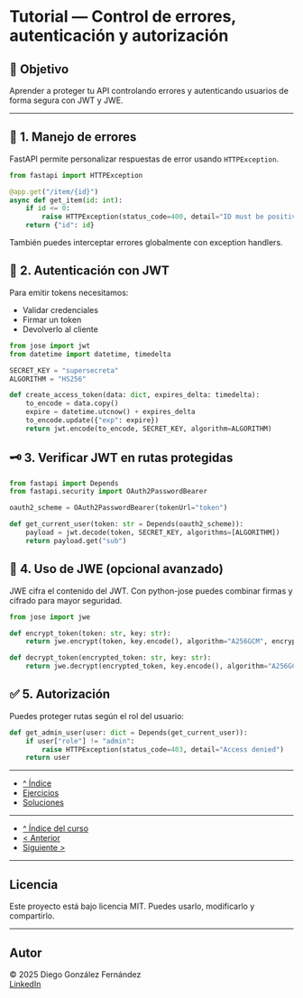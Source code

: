 # Tutorial — Control de errores, autenticación y autorización

## 🎯 Objetivo

Aprender a proteger tu API controlando errores y autenticando usuarios de forma segura con JWT y JWE.

---

## 🧩 1. Manejo de errores

FastAPI permite personalizar respuestas de error usando `HTTPException`.

```python
from fastapi import HTTPException

@app.get("/item/{id}")
async def get_item(id: int):
    if id <= 0:
        raise HTTPException(status_code=400, detail="ID must be positive")
    return {"id": id}
```

También puedes interceptar errores globalmente con exception handlers.

## 🔐 2. Autenticación con JWT

Para emitir tokens necesitamos:

- Validar credenciales
- Firmar un token
- Devolverlo al cliente

```python
from jose import jwt
from datetime import datetime, timedelta

SECRET_KEY = "supersecreta"
ALGORITHM = "HS256"

def create_access_token(data: dict, expires_delta: timedelta):
    to_encode = data.copy()
    expire = datetime.utcnow() + expires_delta
    to_encode.update({"exp": expire})
    return jwt.encode(to_encode, SECRET_KEY, algorithm=ALGORITHM)
```

## 🗝 3. Verificar JWT en rutas protegidas

```python
from fastapi import Depends
from fastapi.security import OAuth2PasswordBearer

oauth2_scheme = OAuth2PasswordBearer(tokenUrl="token")

def get_current_user(token: str = Depends(oauth2_scheme)):
    payload = jwt.decode(token, SECRET_KEY, algorithms=[ALGORITHM])
    return payload.get("sub")
```

## 🔐 4. Uso de JWE (opcional avanzado)

JWE cifra el contenido del JWT. Con python-jose puedes combinar firmas y cifrado para mayor seguridad.

```python
from jose import jwe

def encrypt_token(token: str, key: str):
    return jwe.encrypt(token, key.encode(), algorithm="A256GCM", encryption="A256GCM")

def decrypt_token(encrypted_token: str, key: str):
    return jwe.decrypt(encrypted_token, key.encode(), algorithm="A256GCM", encryption="A256GCM")
```

## ✅ 5. Autorización

Puedes proteger rutas según el rol del usuario:

```python
def get_admin_user(user: dict = Depends(get_current_user)):
    if user["role"] != "admin":
        raise HTTPException(status_code=403, detail="Access denied")
    return user
```

---

- [^ Índice](./readme.md)
- [Ejercicios](./ejercicios.md)
- [Soluciones](./soluciones.md)

---

- [^ Índice del curso](../readme.md)
- [< Anterior](../semana04/tutorial.md)
- [Siguiente >](../semana06/tutorial.md)


---

## Licencia

Este proyecto está bajo licencia MIT. Puedes usarlo, modificarlo y compartirlo.

---

## Autor

© 2025 Diego González Fernández  
[LinkedIn](https://www.linkedin.com/in/diego-gonzalez-fernandez)
